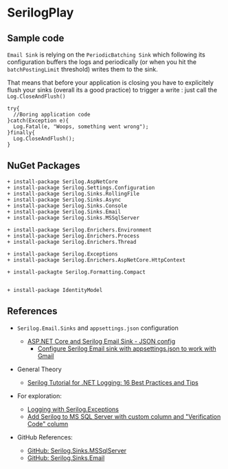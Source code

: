 ﻿# SerilogPlay

## Sample code

`Email Sink` is relying on the `PeriodicBatching Sink` which following its configuration buffers the logs and periodically (or when you hit the `batchPostingLimit` threshold) writes them to the sink.  

That means that before your application is closing you have to explicitely flush your sinks (overall its a good practice) to trigger a write : just call the `Log.CloseAndFlush()`

```
try{
  //Boring application code
}catch(Exception e){
  Log.Fatal(e, "Woops, something went wrong");
}finally{
  Log.CloseAndFlush();
}
```



## NuGet Packages

```
+ install-package Serilog.AspNetCore
+ install-package Serilog.Settings.Configuration
+ install-package Serilog.Sinks.RollingFile
+ install-package Serilog.Sinks.Async
+ install-package Serilog.Sinks.Console
+ install-package Serilog.Sinks.Email
+ install-package Serilog.Sinks.MSSqlServer

+ install-package Serilog.Enrichers.Environment
+ install-package Serilog.Enrichers.Process
+ install-package Serilog.Enrichers.Thread

+ install-package Serilog.Exceptions
+ install-package Serilog.Enrichers.AspNetCore.HttpContext

+ install-packagte Serilog.Formatting.Compact


+ install-package IdentityModel

```


## References

* `Serilog.Email.Sinks` and `appsettings.json` configuration
  * [ASP.NET Core and Serilog Email Sink - JSON config](https://stackoverflow.com/questions/50387469/net-core-and-serilog-email-sink-json-config)
    * [Configure Serilog Email sink with appsettings.json to work with Gmail](https://stackoverflow.com/questions/46942106/trying-to-configure-serilog-email-sink-with-appsettings-json-to-work-with-gmail) 
 
* General Theory
  * [Serilog Tutorial for .NET Logging: 16 Best Practices and Tips](https://stackify.com/serilog-tutorial-net-logging/)

* For exploration:
  * [Logging with Serilog.Exceptions](https://rehansaeed.com/logging-with-serilog-exceptions/)
  * [Add Serilog to MS SQL Server with custom column and "Verification Code" column](https://blog.bitscry.com/2018/02/01/adding-serilog-to-an-asp-net-core-2-web-application/)


* GitHub References:
  * [GitHub: Serilog.Sinks.MSSqlServer](https://github.com/serilog/serilog-sinks-mssqlserver)
  * [GitHub: Serilog.Sinks.Email](https://github.com/serilog/serilog-sinks-email/tree/dev)
